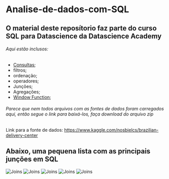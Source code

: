 # Analise-de-dados-com-SQL
## O material deste reposítorio faz parte do curso SQL para Datascience da Datascience Academy
###### Aqui estão inclusos:
- [Consultas](https://github.com/DaviLimadgl/Analise-de-dados-com-SQL/blob/28fcce3efd3f8703d89741fa1fe8fb33efa6e1eb/Inspe%C3%A7%C3%A3o%20de%20navios/script02-querys.sql);
- filtros;
- ordenação;
- operadores;
- Junções;
- Agregações;
- [Window Function](https://github.com/DaviLimadgl/Analise-de-dados-com-SQL/blob/main/bikes/script02-queries.sql);

###### Parece que nem todos arquivos com as fontes de dados foram carregados aqui, então segue o link para baixá-los, faça download do arquivo zip
Link para a fonte de dados:
https://www.kaggle.com/nosbielcs/brazilian-delivery-center

## Abaixo, uma pequena lista com as principais junções em SQL

![Joins](../main/img/Slide2.jpg?raw=true)
![Joins](../main/img/Slide3.jpg?raw=true)
![Joins](../main/img/Slide4.jpg?raw=true)
![Joins](../main/img/Slide5.jpg?raw=true)
![Joins](../main/img/Slide6.jpg?raw=true)
